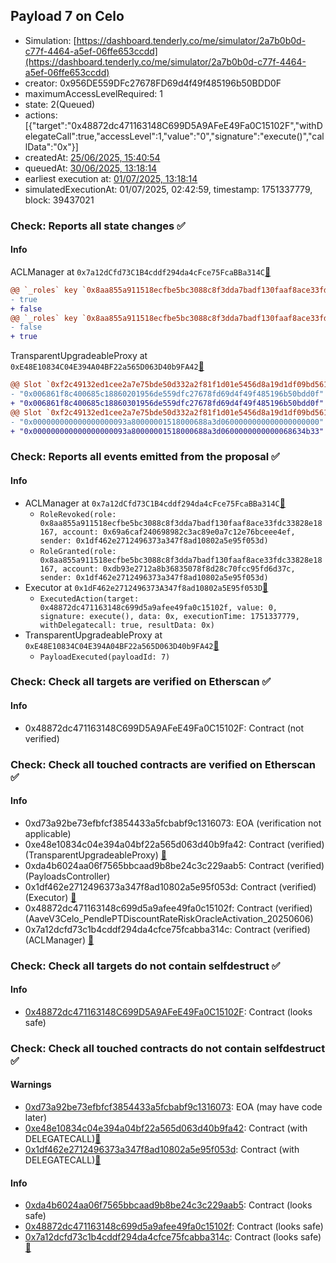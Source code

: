 ## Payload 7 on Celo

- Simulation: [https://dashboard.tenderly.co/me/simulator/2a7b0b0d-c77f-4464-a5ef-06ffe653ccdd](https://dashboard.tenderly.co/me/simulator/2a7b0b0d-c77f-4464-a5ef-06ffe653ccdd)
- creator: 0x956DE559DFc27678FD69d4f49f485196b50BDD0F
- maximumAccessLevelRequired: 1
- state: 2(Queued)
- actions: [{"target":"0x48872dc471163148C699D5A9AFeE49Fa0C15102F","withDelegateCall":true,"accessLevel":1,"value":"0","signature":"execute()","callData":"0x"}]
- createdAt: [25/06/2025, 15:40:54](https://celoscan.io/tx/0xf7de451218c772cc65fb7251199a6503ef878ea741bc88fc7be1ff716a2769fa)
- queuedAt: [30/06/2025, 13:18:14](https://celoscan.io/tx/0x9fe24b59e2068d141d4b2da195d7a75abf78659831e8b0e48c6018ac7e7082cb)
- earliest execution at: [01/07/2025, 13:18:14](https://www.epochconverter.com/countdown?q=1751375894)
- simulatedExecutionAt: 01/07/2025, 02:42:59, timestamp: 1751337779, block: 39437021
### Check: Reports all state changes :white_check_mark:

#### Info


ACLManager at `0x7a12dCfd73C1B4cddf294da4cFce75FcaBBa314C`[:ghost:](https://github.com/bgd-labs/aave-address-book "AaveV3Celo.ACL_MANAGER")
```diff
@@ `_roles` key `0x8aa855a911518ecfbe5bc3088c8f3dda7badf130faaf8ace33fdc33828e18167.members.0x69a6caf240698982c3ac89e0a7c12e76bceee4ef` @@
- true
+ false
@@ `_roles` key `0x8aa855a911518ecfbe5bc3088c8f3dda7badf130faaf8ace33fdc33828e18167.members.0xdb93e2712a8b36835078f8d28c70fcc95fd6d37c` @@
- false
+ true
```

TransparentUpgradeableProxy at `0xE48E10834C04E394A04BF22a565D063D40b9FA42`[:ghost:](https://github.com/bgd-labs/aave-address-book "GovernanceV3Celo.PAYLOADS_CONTROLLER")
```diff
@@ Slot `0xf2c49132ed1cee2a7e75bde50d332a2f81f1d01e5456d8a19d1df09bd561dbd2` @@
- "0x006861f8c400685c18860201956de559dfc27678fd69d4f49f485196b50bdd0f"
+ "0x006861f8c400685c18860301956de559dfc27678fd69d4f49f485196b50bdd0f"
@@ Slot `0xf2c49132ed1cee2a7e75bde50d332a2f81f1d01e5456d8a19d1df09bd561dbd3` @@
- "0x000000000000000000093a80000001518000688a3d0600000000000000000000"
+ "0x000000000000000000093a80000001518000688a3d0600000000000068634b33"
```


### Check: Reports all events emitted from the proposal :white_check_mark:

#### Info

- ACLManager at `0x7a12dCfd73C1B4cddf294da4cFce75FcaBBa314C`[:ghost:](https://github.com/bgd-labs/aave-address-book "AaveV3Celo.ACL_MANAGER")
  - `RoleRevoked(role: 0x8aa855a911518ecfbe5bc3088c8f3dda7badf130faaf8ace33fdc33828e18167, account: 0x69a6caf240698982c3ac89e0a7c12e76bceee4ef, sender: 0x1df462e2712496373a347f8ad10802a5e95f053d)`
  - `RoleGranted(role: 0x8aa855a911518ecfbe5bc3088c8f3dda7badf130faaf8ace33fdc33828e18167, account: 0xdb93e2712a8b36835078f8d28c70fcc95fd6d37c, sender: 0x1df462e2712496373a347f8ad10802a5e95f053d)`
- Executor at `0x1dF462e2712496373A347f8ad10802a5E95f053D`[:ghost:](https://github.com/bgd-labs/aave-address-book "AaveV3Celo.ACL_ADMIN, GovernanceV3Celo.EXECUTOR_LVL_1")
  - `ExecutedAction(target: 0x48872dc471163148c699d5a9afee49fa0c15102f, value: 0, signature: execute(), data: 0x, executionTime: 1751337779, withDelegatecall: true, resultData: 0x)`
- TransparentUpgradeableProxy at `0xE48E10834C04E394A04BF22a565D063D40b9FA42`[:ghost:](https://github.com/bgd-labs/aave-address-book "GovernanceV3Celo.PAYLOADS_CONTROLLER")
  - `PayloadExecuted(payloadId: 7)`

### Check: Check all targets are verified on Etherscan :white_check_mark:

#### Info

- 0x48872dc471163148C699D5A9AFeE49Fa0C15102F: Contract (not verified) 

### Check: Check all touched contracts are verified on Etherscan :white_check_mark:

#### Info

- 0xd73a92be73efbfcf3854433a5fcbabf9c1316073: EOA (verification not applicable)
- 0xe48e10834c04e394a04bf22a565d063d40b9fa42: Contract (verified) (TransparentUpgradeableProxy) [:ghost:](https://github.com/bgd-labs/aave-address-book "GovernanceV3Celo.PAYLOADS_CONTROLLER")
- 0xda4b6024aa06f7565bbcaad9b8be24c3c229aab5: Contract (verified) (PayloadsController) 
- 0x1df462e2712496373a347f8ad10802a5e95f053d: Contract (verified) (Executor) [:ghost:](https://github.com/bgd-labs/aave-address-book "AaveV3Celo.ACL_ADMIN, GovernanceV3Celo.EXECUTOR_LVL_1")
- 0x48872dc471163148c699d5a9afee49fa0c15102f: Contract (verified) (AaveV3Celo_PendlePTDiscountRateRiskOracleActivation_20250606) 
- 0x7a12dcfd73c1b4cddf294da4cfce75fcabba314c: Contract (verified) (ACLManager) [:ghost:](https://github.com/bgd-labs/aave-address-book "AaveV3Celo.ACL_MANAGER")

### Check: Check all targets do not contain selfdestruct :white_check_mark:

#### Info

- [0x48872dc471163148C699D5A9AFeE49Fa0C15102F](https://celoscan.io/address/0x48872dc471163148C699D5A9AFeE49Fa0C15102F): Contract (looks safe)

### Check: Check all touched contracts do not contain selfdestruct :white_check_mark:

#### Warnings

- [0xd73a92be73efbfcf3854433a5fcbabf9c1316073](https://celoscan.io/address/0xd73a92be73efbfcf3854433a5fcbabf9c1316073): EOA (may have code later)
- [0xe48e10834c04e394a04bf22a565d063d40b9fa42](https://celoscan.io/address/0xe48e10834c04e394a04bf22a565d063d40b9fa42): Contract (with DELEGATECALL)[:ghost:](https://github.com/bgd-labs/aave-address-book "GovernanceV3Celo.PAYLOADS_CONTROLLER")
- [0x1df462e2712496373a347f8ad10802a5e95f053d](https://celoscan.io/address/0x1df462e2712496373a347f8ad10802a5e95f053d): Contract (with DELEGATECALL)[:ghost:](https://github.com/bgd-labs/aave-address-book "AaveV3Celo.ACL_ADMIN, GovernanceV3Celo.EXECUTOR_LVL_1")

#### Info

- [0xda4b6024aa06f7565bbcaad9b8be24c3c229aab5](https://celoscan.io/address/0xda4b6024aa06f7565bbcaad9b8be24c3c229aab5): Contract (looks safe)
- [0x48872dc471163148c699d5a9afee49fa0c15102f](https://celoscan.io/address/0x48872dc471163148c699d5a9afee49fa0c15102f): Contract (looks safe)
- [0x7a12dcfd73c1b4cddf294da4cfce75fcabba314c](https://celoscan.io/address/0x7a12dcfd73c1b4cddf294da4cfce75fcabba314c): Contract (looks safe)[:ghost:](https://github.com/bgd-labs/aave-address-book "AaveV3Celo.ACL_MANAGER")


